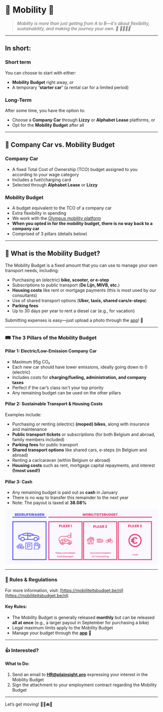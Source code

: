 # 🚗 Mobility 🛴

> *Mobility is more than just getting from A to B—it's about flexibility, sustainability, and making the journey your own. 🚀  🚴‍♂️🚆🚗*

---

## In short:

### Short term
You can choose to start with either:
- **Mobility Budget** right away, or
- A temporary **'starter car'** (a rental car for a limited period)

### Long-Term 
After some time, you have the option to:
- Choose a **Company Car** through **Lizzy** or **Alphabet Lease** platforms, or
- Opt for the **Mobility Budget** after all

---

## 🏢 Company Car vs. Mobility Budget

### Company Car
- A fixed Total Cost of Ownership (TCO) budget assigned to you according to your wage category
- Includes a fuel/charging card
- Selected through **Alphabet Lease** or **Lizzy**

### Mobility Budget
- A budget equivalent to the TCO of a company car
- Extra flexibility in spending
- We work with the [Olympus mobility platform](https://play.google.com/store/apps/details?id=com.mobility.olympus&hl=en&pli=1)
- **When you opted in for the mobility budget, there is no way back to a company car**
- Comprised of 3 pillars (details below)

---

## 📜 What is the Mobility Budget?

The Mobility Budget is a fixed amount that you can use to manage your own transport needs, including:

- Purchasing an (electric) **bike, scooter, or e-step**
- Subscriptions to public transport (**De Lijn, MIVB, etc.**)
- **Housing costs** like rent or mortgage payments (this is most used by our consultants)
- Use of shared transport options (**Uber, taxis, shared cars/e-steps**)
- **Parking fees**
- Up to 30 days per year to rent a diesel car (e.g., for vacation)

Submitting expenses is easy—just upload a photo through the [app](https://play.google.com/store/apps/details?id=com.mobility.olympus&hl=en&pli=1)! 📱

---

### 🛤️ The 3 Pillars of the Mobility Budget

#### Pillar 1: Electric/Low-Emission Company Car
- Maximum 95g CO₂ 
- Each new car should have lower emissions, ideally going down to 0 (electric)
- Includes costs for **charging/fueling, administration, and company taxes**
- Perfect if the car’s class isn't your top priority
- Any remaining budget can be used on the other pillars


#### Pillar 2: Sustainable Transport & Housing Costs
Examples include:
- Purchasing or renting (electric) **(moped) bikes**, along with insurance and maintenance
- **Public transport tickets** or subscriptions (for both Belgium and abroad, family members included)
- **Parking fees** for public transport
- **Shared transport options** like shared cars, e-steps (in Belgium and abroad)
- Renting a car/caravan (within Belgium or abroad)
- **Housing costs** such as rent, mortgage capital repayments, and interest **(!most used!)**


#### Pillar 3: Cash
- Any remaining budget is paid out as **cash** in January
- There is no way to transfer this remainder to the next year
- Note: The payout is taxed at **38.08%**

![Mobility Budget pilars](https://github.com/PlainsightPro/Vision-Playbook/blob/Launched/images/mobilitybudget.png)

---
### 📜 Rules & Regulations

For more information, visit: [https://mobiliteitsbudget.be/nl](https://mobiliteitsbudget.be/nl)

#### Key Rules:
- The Mobility Budget is generally released **monthly** but can be released **all at once** (e.g., a larger payout in September for purchasing a bike)
- Legal maximum limits apply to the Mobility Budget
- Manage your budget through the **[app](https://play.google.com/store/apps/details?id=com.mobility.olympus&hl=en&pli=1)** 💼

---

### 👍 Interested?

#### What to Do:
1. Send an email to **HR@plainsight.pro** expressing your interest in the Mobility Budget
2. Sign the attachment to your employment contract regarding the Mobility Budget

---

Let’s get moving! 🚴‍♀️🚘🚆









